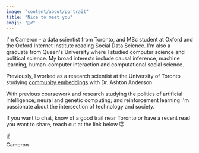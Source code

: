 ```yaml
---
image: "content/about/portrait"
title: "Nice to meet you"
emoji: "🙋‍♂️"
---
```


I'm Cameron - a data scientist from Toronto, and MSc student at Oxford and the Oxford Internet Institute reading Social Data Science. I'm also a graduate from Queen's University where I studied computer science and political science. My broad interests include causal inference, machine learning, human-computer interaction and computational social science.

Previously, I worked as a research scientist at the University of Toronto studying [community embeddings](http://csslab.cs.toronto.edu/gs/) with Dr. Ashton Anderson.

With previous coursework and research studying the politics of artificial intelligence; neural and genetic computing; and reinforcement learning I'm passionate about the intersection of technology and society.

If you want to chat, know of a good trail near Toronto or have a recent read you want to share, reach out at the link below 😇

✌️<br/>
Cameron

